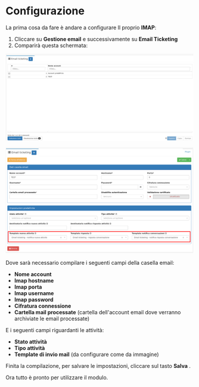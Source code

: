 # Configurazione

La prima cosa da fare è andare a configurare Il proprio **IMAP**:

1. Cliccare su **Gestione email** e successivamente su **Email Ticketing**
2. Comparirà questa schermata:

![](../../.gitbook/assets/Email-ticketing-OpenSTAManager.png)

![](<../../.gitbook/assets/2 (1).png>)

Dove sarà necessario compilare i seguenti campi della casella email:

* **Nome account**
* **Imap hostname**
* **Imap porta**
* **Imap username**
* **Imap password**
* **Cifratura connessione**
* **Cartella mail processate** (cartella dell'account email dove verranno archiviate le email processate)

E i seguenti campi riguardanti le attività:

* **Stato attività**
* **Tipo attività**
* **Template di invio mail** (da configurare come da immagine)

Finita la compilazione, per salvare le impostazioni, cliccare sul tasto **Salva** .

Ora tutto è pronto per utilizzare il modulo.
